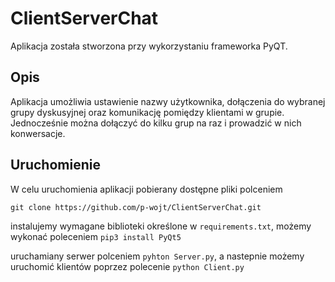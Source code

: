 # ClientServerChat

Aplikacja została stworzona przy wykorzystaniu frameworka PyQT.

## Opis
Aplikacja umożliwia ustawienie nazwy użytkownika, dołączenia do wybranej grupy dyskusyjnej oraz komunikację pomiędzy klientami w grupie. Jednocześnie można dołączyć do kilku grup na raz i prowadzić w nich konwersacje.

## Uruchomienie
W celu uruchomienia aplikacji pobierany dostępne pliki polceniem

`git clone https://github.com/p-wojt/ClientServerChat.git`

instalujemy wymagane biblioteki określone w `requirements.txt`, możemy wykonać poleceniem `pip3 install PyQt5`

uruchamiany serwer polceniem `pyhton Server.py`, a nastepnie możemy uruchomić klientów poprzez polecenie `python Client.py`